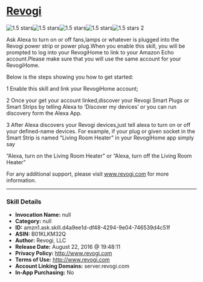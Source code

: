 # [Revogi](http://alexa.amazon.com/#skills/amzn1.ask.skill.d4a9ee1d-df48-4294-9e04-746539d4c51f)
![1.5 stars](../../images/ic_star_black_18dp_1x.png)![1.5 stars](../../images/ic_star_half_black_18dp_1x.png)![1.5 stars](../../images/ic_star_border_black_18dp_1x.png)![1.5 stars](../../images/ic_star_border_black_18dp_1x.png)![1.5 stars](../../images/ic_star_border_black_18dp_1x.png) 2

Ask Alexa to turn on or off fans,lamps or whatever is plugged into the Revogi power strip or power plug.When you enable this skill, you will be prompted to log into your RevogiHome  to link to your Amazon Echo account.Please make sure that you will use the same account  for your RevogiHome.

Below is the steps showing you how to get started:

1 Enable this skill and link your RevogiHome account;

2 Once your get your account linked,discover your Revogi Smart Plugs or Smart Strips by telling Alexa to ‘Discover my devices’ or you can run discovery form the Alexa App.

3 After Alexa discovers your Revogi devices,just tell alexa to turn on or off your defined-name devices.
For example, if your plug or given socket in the Smart Strip is named “Living Room Heater” in your RevogiHome app simply say

“Alexa, turn on the Living Room Heater" or 
“Alexa, turn off the Living Room Heater”

For any additional support, please visit www.revogi.com for more information.

***

### Skill Details

* **Invocation Name:** null
* **Category:** null
* **ID:** amzn1.ask.skill.d4a9ee1d-df48-4294-9e04-746539d4c51f
* **ASIN:** B01KLKM32Q
* **Author:** Revogi, LLC
* **Release Date:** August 22, 2016 @ 19:48:11
* **Privacy Policy:** http://www.revogi.com
* **Terms of Use:** http://www.revogi.com
* **Account Linking Domains:** server.revogi.com
* **In-App Purchasing:** No
